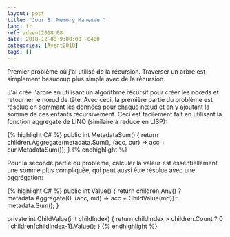```yaml
---
layout: post
title: "Jour 8: Memory Maneuver"
lang: fr
ref: advent2018_08
date: 2018-12-08 9:00:00 -0400
categories: [Avent2018]
tags: []
---
```

Premier problème où j'ai utilisé de la récursion. Traverser un arbre est simplement beaucoup plus simple avec de la récursion.

J'ai créé l'arbre en utilisant un algorithme récursif pour créer les noœds et retourner le nœud de tête. Avec ceci, la première partie du problème est résolue en sommant les données pour chaque nœud et en y ajoutant la somme de ces enfants récursivement. Ceci est facilement fait en utilisant la fonction aggregate de LINQ (similaire à reduce en LISP):

{% highlight C# %}
public int MetadataSum()
{
    return children.Aggregate(metadata.Sum(), (acc, cur) => acc + cur.MetadataSum());
}
{% endhighlight %}

Pour la seconde partie du problème, calculer la valeur est essentiellement une somme plus compliquée, qui peut aussi être résolue avec une aggrégation:

{% highlight C# %}
public int Value()
{
    return children.Any() ? metadata.Aggregate(0, (acc, md) => acc + ChildValue(md)) : metadata.Sum();
}

private int ChildValue(int childIndex)
{
    return childIndex > children.Count ? 0 : children[childIndex-1].Value();
}
{% endhighlight %}

